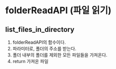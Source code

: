# folderReadAPI (파일 읽기)

## list_files_in_directory
1. folderReadAPI의 함수이다. 
2. 파라미터로, 폴더의 주소를 받는다. 
3. 폴더 내부의 폴더를 제외한 모든 파일들을 가져온다. 
4. return 가져온 파일
